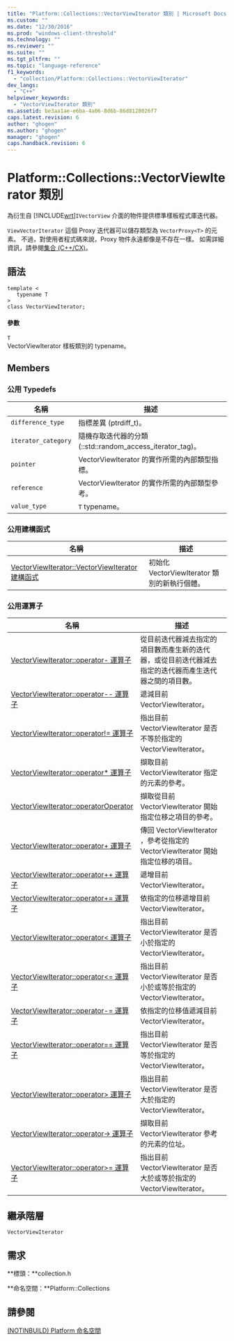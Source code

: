```yaml
---
title: "Platform::Collections::VectorViewIterator 類別 | Microsoft Docs"
ms.custom: ""
ms.date: "12/30/2016"
ms.prod: "windows-client-threshold"
ms.technology: ""
ms.reviewer: ""
ms.suite: ""
ms.tgt_pltfrm: ""
ms.topic: "language-reference"
f1_keywords: 
  - "collection/Platform::Collections::VectorViewIterator"
dev_langs: 
  - "C++"
helpviewer_keywords: 
  - "VectorViewIterator 類別"
ms.assetid: be3aa1ae-e6ba-4a06-8d6b-86d8128026f7
caps.latest.revision: 6
author: "ghogen"
ms.author: "ghogen"
manager: "ghogen"
caps.handback.revision: 6
---
```

# Platform::Collections::VectorViewIterator 類別
為衍生自 [!INCLUDE[wrt](../cppcx/includes/wrt-md.md)]`IVectorView` 介面的物件提供標準樣板程式庫迭代器。  
  
 `ViewVectorIterator` 這個 Proxy 迭代器可以儲存類型為 `VectorProxy<T>` 的元素。 不過，對使用者程式碼來說，Proxy 物件永遠都像是不存在一樣。 如需詳細資訊，請參閱[集合 \(C\+\+\/CX\)](../cppcx/collections-c-cx.md)。  
  
## 語法  
  
```  
template <  
   typename T  
>  
class VectorViewIterator;  
```  
  
#### 參數  
 `T`  
 VectorViewIterator 樣板類別的 typename。  
  
## Members  
  
### 公用 Typedefs  
  
|名稱|描述|  
|--------|--------|  
|`difference_type`|指標差異 \(ptrdiff\_t\)。|  
|`iterator_category`|隨機存取迭代器的分類 \(::std::random\_access\_iterator\_tag\)。|  
|`pointer`|VectorViewIterator 的實作所需的內部類型指標。|  
|`reference`|VectorViewIterator 的實作所需的內部類型參考。|  
|`value_type`|`T` typename。|  
  
### 公用建構函式  
  
|名稱|描述|  
|--------|--------|  
|[VectorViewIterator::VectorViewIterator 建構函式](../cppcx/vectorviewiterator-vectorviewiterator-constructor.md)|初始化 VectorViewIterator 類別的新執行個體。|  
  
### 公用運算子  
  
|名稱|描述|  
|--------|--------|  
|[VectorViewIterator::operator\- 運算子](../cppcx/vectorviewiterator-operator-minus-operator.md)|從目前迭代器減去指定的項目數而產生新的迭代器，或從目前迭代器減去指定的迭代器而產生迭代器之間的項目數。|  
|[VectorViewIterator::operator\-\- 運算子](../cppcx/vectorviewiterator-operator-decrement-operator.md)|遞減目前 VectorViewIterator。|  
|[VectorViewIterator::operator\!\= 運算子](../cppcx/vectorviewiterator-operator-inequality-operator.md)|指出目前 VectorViewIterator 是否不等於指定的 VectorViewIterator。|  
|[VectorViewIterator::operator\* 運算子](../cppcx/vectorviewiterator-operator-dereference-operator.md)|擷取目前 VectorViewIterator 指定的元素的參考。|  
|[VectorViewIterator::operatorOperator](../cppcx/vectorviewiterator-operatoroperator.md)|擷取從目前 VectorViewIterator 開始指定位移之項目的參考。|  
|[VectorViewIterator::operator\+ 運算子](../cppcx/vectorviewiterator-operator-plus-operator.md)|傳回 VectorViewIterator ，參考從指定的 VectorViewIterator 開始指定位移的項目。|  
|[VectorViewIterator::operator\+\+ 運算子](../cppcx/vectorviewiterator-operator-increment-operator.md)|遞增目前 VectorViewIterator。|  
|[VectorViewIterator::operator\+\= 運算子](../cppcx/vectorviewiterator-operator-plus-assign-operator.md)|依指定的位移遞增目前 VectorViewIterator。|  
|[VectorViewIterator::operator\< 運算子](../cppcx/vectorviewiterator-operator-less-than-operator.md)|指出目前 VectorViewIterator 是否小於指定的 VectorViewIterator。|  
|[VectorViewIterator::operator\<\= 運算子](../cppcx/vectorviewiterator-operator-less-than-or-equals-operator.md)|指出目前 VectorViewIterator 是否小於或等於指定的 VectorViewIterator。|  
|[VectorViewIterator::operator\-\= 運算子](../cppcx/vectorviewiterator-operator-subtract-assign-operator.md)|依指定的位移值遞減目前 VectorViewIterator。|  
|[VectorViewIterator::operator\=\= 運算子](../cppcx/vectorviewiterator-operator-equality-operator.md)|指出目前 VectorViewIterator 是否等於指定的 VectorViewIterator。|  
|[VectorViewIterator::operator\> 運算子](../cppcx/vectorviewiterator-operator-greater-than-operator.md)|指出目前 VectorViewIterator 是否大於指定的 VectorViewIterator。|  
|[VectorViewIterator::operator\-\> 運算子](../cppcx/vectorviewiterator-operator-arrow-operator.md)|擷取目前 VectorViewIterator 參考的元素的位址。|  
|[VectorViewIterator::operator\>\= 運算子](../cppcx/vectorviewiterator-operator-greater-than-or-equals-operator.md)|指出目前 VectorViewIterator 是否大於或等於指定的 VectorViewIterator。|  
  
## 繼承階層  
 `VectorViewIterator`  
  
## 需求  
 **標頭：**collection.h  
  
 **命名空間：**Platform::Collections  
  
## 請參閱  
 [\(NOTINBUILD\) Platform 命名空間](http://msdn.microsoft.com/zh-tw/f3ce3eab-028c-4204-ba9f-9ab8af17c8c4)